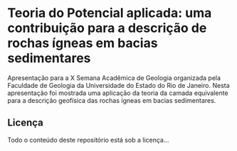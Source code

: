 # Teoria do Potencial aplicada: uma contribuição para a descrição de rochas ígneas em bacias sedimentares

Apresentação para a X Semana Acadêmica de Geologia organizada pela Faculdade de Geologia da Universidade do Estado do Rio de Janeiro. Nesta apresentação foi mostrada uma aplicação da teoria da camada equivalente para a descrição geofísica das rochas ígneas em bacias sedimentares.

## Licença

Todo o conteúdo deste repositório está sob a licença...
